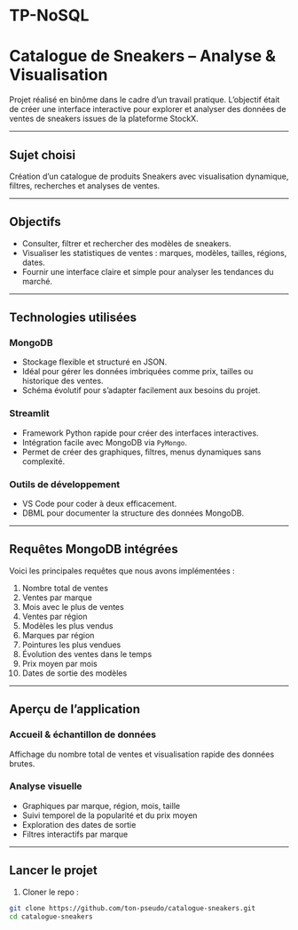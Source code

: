 # TP-NoSQL

# Catalogue de Sneakers – Analyse & Visualisation

Projet réalisé en binôme dans le cadre d’un travail pratique. L’objectif était de créer une interface interactive pour explorer et analyser des données de ventes de sneakers issues de la plateforme StockX.

---

## Sujet choisi

Création d’un catalogue de produits Sneakers avec visualisation dynamique, filtres, recherches et analyses de ventes.

---

## Objectifs

- Consulter, filtrer et rechercher des modèles de sneakers.
- Visualiser les statistiques de ventes : marques, modèles, tailles, régions, dates.
- Fournir une interface claire et simple pour analyser les tendances du marché.

---

## Technologies utilisées

### MongoDB
- Stockage flexible et structuré en JSON.
- Idéal pour gérer les données imbriquées comme prix, tailles ou historique des ventes.
- Schéma évolutif pour s’adapter facilement aux besoins du projet.

### Streamlit
- Framework Python rapide pour créer des interfaces interactives.
- Intégration facile avec MongoDB via `PyMongo`.
- Permet de créer des graphiques, filtres, menus dynamiques sans complexité.

### Outils de développement
- VS Code pour coder à deux efficacement.
- DBML pour documenter la structure des données MongoDB.

---

## Requêtes MongoDB intégrées

Voici les principales requêtes que nous avons implémentées :

1. Nombre total de ventes
2. Ventes par marque
3. Mois avec le plus de ventes
4. Ventes par région
5. Modèles les plus vendus
6. Marques par région
7. Pointures les plus vendues
8. Évolution des ventes dans le temps
9. Prix moyen par mois
10. Dates de sortie des modèles

---

## Aperçu de l’application

### Accueil & échantillon de données  
Affichage du nombre total de ventes et visualisation rapide des données brutes.

### Analyse visuelle  
- Graphiques par marque, région, mois, taille
- Suivi temporel de la popularité et du prix moyen
- Exploration des dates de sortie
- Filtres interactifs par marque

---

## Lancer le projet

1. Cloner le repo :
```bash
git clone https://github.com/ton-pseudo/catalogue-sneakers.git
cd catalogue-sneakers
